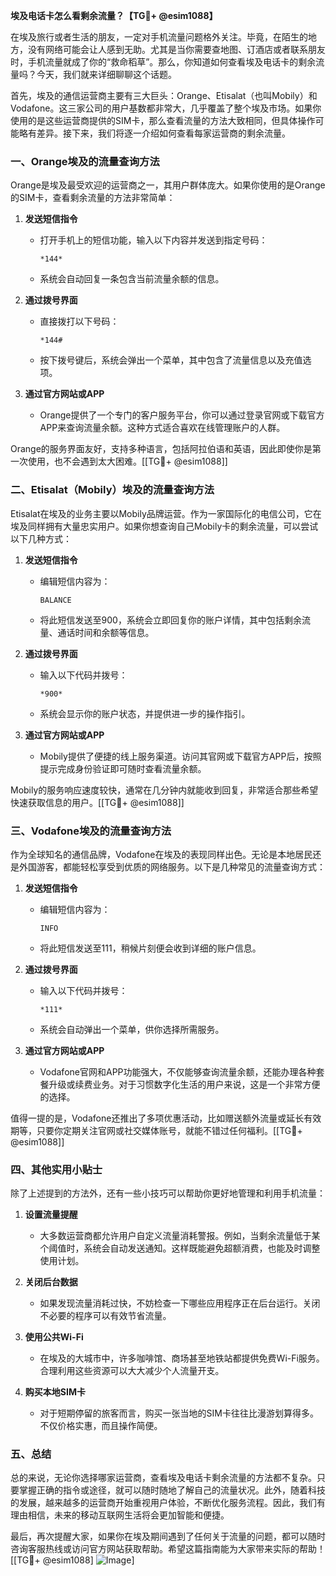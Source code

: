 **埃及电话卡怎么看剩余流量？【TG💪+ @esim1088】**

在埃及旅行或者生活的朋友，一定对手机流量问题格外关注。毕竟，在陌生的地方，没有网络可能会让人感到无助。尤其是当你需要查地图、订酒店或者联系朋友时，手机流量就成了你的“救命稻草”。那么，你知道如何查看埃及电话卡的剩余流量吗？今天，我们就来详细聊聊这个话题。

首先，埃及的通信运营商主要有三大巨头：Orange、Etisalat（也叫Mobily）和Vodafone。这三家公司的用户基数都非常大，几乎覆盖了整个埃及市场。如果你使用的是这些运营商提供的SIM卡，那么查看流量的方法大致相同，但具体操作可能略有差异。接下来，我们将逐一介绍如何查看每家运营商的剩余流量。

### **一、Orange埃及的流量查询方法**

Orange是埃及最受欢迎的运营商之一，其用户群体庞大。如果你使用的是Orange的SIM卡，查看剩余流量的方法非常简单：

1. **发送短信指令**
   - 打开手机上的短信功能，输入以下内容并发送到指定号码：
     ```
     *144*
     ```
   - 系统会自动回复一条包含当前流量余额的信息。
   
2. **通过拨号界面**
   - 直接拨打以下号码：
     ```
     *144#
     ```
   - 按下拨号键后，系统会弹出一个菜单，其中包含了流量信息以及充值选项。

3. **通过官方网站或APP**
   - Orange提供了一个专门的客户服务平台，你可以通过登录官网或下载官方APP来查询流量余额。这种方式适合喜欢在线管理账户的人群。

Orange的服务界面友好，支持多种语言，包括阿拉伯语和英语，因此即使你是第一次使用，也不会遇到太大困难。[[TG💪+ @esim1088]]

### **二、Etisalat（Mobily）埃及的流量查询方法**

Etisalat在埃及的业务主要以Mobily品牌运营。作为一家国际化的电信公司，它在埃及同样拥有大量忠实用户。如果你想查询自己Mobily卡的剩余流量，可以尝试以下几种方式：

1. **发送短信指令**
   - 编辑短信内容为：
     ```
     BALANCE
     ```
   - 将此短信发送至900，系统会立即回复你的账户详情，其中包括剩余流量、通话时间和余额等信息。

2. **通过拨号界面**
   - 输入以下代码并拨号：
     ```
     *900*
     ```
   - 系统会显示你的账户状态，并提供进一步的操作指引。

3. **通过官方网站或APP**
   - Mobily提供了便捷的线上服务渠道。访问其官网或下载官方APP后，按照提示完成身份验证即可随时查看流量余额。

Mobily的服务响应速度较快，通常在几分钟内就能收到回复，非常适合那些希望快速获取信息的用户。[[TG💪+ @esim1088]]

### **三、Vodafone埃及的流量查询方法**

作为全球知名的通信品牌，Vodafone在埃及的表现同样出色。无论是本地居民还是外国游客，都能轻松享受到优质的网络服务。以下是几种常见的流量查询方式：

1. **发送短信指令**
   - 编辑短信内容为：
     ```
     INFO
     ```
   - 将此短信发送至111，稍候片刻便会收到详细的账户信息。

2. **通过拨号界面**
   - 输入以下代码并拨号：
     ```
     *111*
     ```
   - 系统会自动弹出一个菜单，供你选择所需服务。

3. **通过官方网站或APP**
   - Vodafone官网和APP功能强大，不仅能够查询流量余额，还能办理各种套餐升级或续费业务。对于习惯数字化生活的用户来说，这是一个非常方便的选择。

值得一提的是，Vodafone还推出了多项优惠活动，比如赠送额外流量或延长有效期等，只要你定期关注官网或社交媒体账号，就能不错过任何福利。[[TG💪+ @esim1088]]

### **四、其他实用小贴士**

除了上述提到的方法外，还有一些小技巧可以帮助你更好地管理和利用手机流量：

1. **设置流量提醒**
   - 大多数运营商都允许用户自定义流量消耗警报。例如，当剩余流量低于某个阈值时，系统会自动发送通知。这样既能避免超额消费，也能及时调整使用计划。

2. **关闭后台数据**
   - 如果发现流量消耗过快，不妨检查一下哪些应用程序正在后台运行。关闭不必要的程序可以有效节省流量。

3. **使用公共Wi-Fi**
   - 在埃及的大城市中，许多咖啡馆、商场甚至地铁站都提供免费Wi-Fi服务。合理利用这些资源可以大大减少个人流量开支。

4. **购买本地SIM卡**
   - 对于短期停留的旅客而言，购买一张当地的SIM卡往往比漫游划算得多。不仅价格实惠，而且操作简便。

### **五、总结**

总的来说，无论你选择哪家运营商，查看埃及电话卡剩余流量的方法都不复杂。只要掌握正确的指令或途径，就可以随时随地了解自己的流量状况。此外，随着科技的发展，越来越多的运营商开始重视用户体验，不断优化服务流程。因此，我们有理由相信，未来的移动互联网生活将会更加智能和便捷。

最后，再次提醒大家，如果你在埃及期间遇到了任何关于流量的问题，都可以随时咨询客服热线或访问官方网站获取帮助。希望这篇指南能为大家带来实际的帮助！[[TG💪+ @esim1088] ![Image](https://i.postimg.cc/4NQfJmqS/Snipaste-2025-05-13-00-14-12.png)]